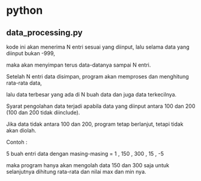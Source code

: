 # python


## data_processing.py

kode ini akan menerima N entri sesuai yang diinput, lalu selama data yang diinput bukan -999,

maka akan menyimpan terus data-datanya sampai N entri.

Setelah N entri data disimpan, program akan memproses dan menghitung rata-rata data,

lalu data terbesar yang ada di N buah data dan juga data terkecilnya.

Syarat pengolahan data terjadi apabila data yang diinput antara 100 dan 200 (100 dan 200 tidak diinclude).

Jika data tidak antara 100 dan 200, program tetap berlanjut, tetapi tidak akan diolah.

Contoh : 

5 buah entri data dengan masing-masing = 1 , 150 , 300 , 15 , -5

maka program hanya akan mengolah data 150 dan 300 saja untuk selanjutnya dihitung rata-rata dan nilai max dan min nya.
